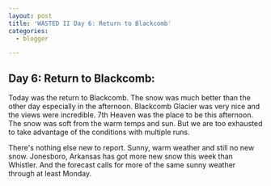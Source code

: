```yaml
---
layout: post
title: 'WASTED II Day 6: Return to Blackcomb'
categories:
  - blogger

---
```


## Day 6: Return to Blackcomb:

Today was the return to Blackcomb.  The snow was much better than the other day especially in the afternoon.  Blackcomb Glacier was very nice and the views were incredible.  7th Heaven was the place to be this afternoon.  The snow was soft from the warm temps and sun.  But we are too exhausted to take advantage of the conditions with multiple runs.

There's nothing else new to report.  Sunny, warm weather and still no new snow.  Jonesboro, Arkansas has got more new snow this week than Whistler.  And the forecast calls for more of the same sunny weather through at least Monday.
